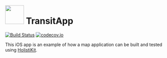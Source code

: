 <img src="https://cloud.githubusercontent.com/assets/309224/19932617/0a41245a-a111-11e6-9157-826da10430fb.png" width="60" height="60"> TransitApp
======================================

[![Build Status](https://travis-ci.org/solidcell/TransitApp.svg?branch=master)](https://travis-ci.org/solidcell/TransitApp) [![codecov.io](https://codecov.io/gh/solidcell/TransitApp/branch/master/graphs/badge.svg)](https://codecov.io/gh/solidcell/TransitApp/branch/master)

This iOS app is an example of how a map application can be built and tested using [HolistiKit](https://github.com/HolistiKit/HolistiKit).

